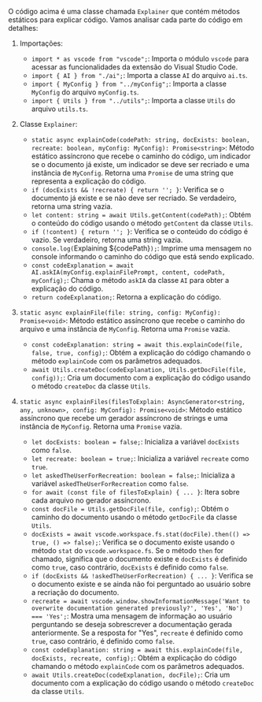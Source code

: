 O código acima é uma classe chamada `Explainer` que contém métodos estáticos para explicar código. Vamos analisar cada parte do código em detalhes:

1. Importações:
   - `import * as vscode from "vscode";`: Importa o módulo `vscode` para acessar as funcionalidades da extensão do Visual Studio Code.
   - `import { AI } from "./ai";`: Importa a classe `AI` do arquivo `ai.ts`.
   - `import { MyConfig } from "../myConfig";`: Importa a classe `MyConfig` do arquivo `myConfig.ts`.
   - `import { Utils } from "../utils";`: Importa a classe `Utils` do arquivo `utils.ts`.

2. Classe `Explainer`:
   - `static async explainCode(codePath: string, docExists: boolean, recreate: boolean, myConfig: MyConfig): Promise<string>`: Método estático assíncrono que recebe o caminho do código, um indicador se o documento já existe, um indicador se deve ser recriado e uma instância de `MyConfig`. Retorna uma `Promise` de uma string que representa a explicação do código.
   - `if (docExists && !recreate) { return ''; }`: Verifica se o documento já existe e se não deve ser recriado. Se verdadeiro, retorna uma string vazia.
   - `let content: string = await Utils.getContent(codePath);`: Obtém o conteúdo do código usando o método `getContent` da classe `Utils`.
   - `if (!content) { return ''; }`: Verifica se o conteúdo do código é vazio. Se verdadeiro, retorna uma string vazia.
   - `console.log(`Explaining ${codePath}`);`: Imprime uma mensagem no console informando o caminho do código que está sendo explicado.
   - `const codeExplanation = await AI.askIA(myConfig.explainFilePrompt, content, codePath, myConfig);`: Chama o método `askIA` da classe `AI` para obter a explicação do código.
   - `return codeExplanation;`: Retorna a explicação do código.

3. `static async explainFile(file: string, config: MyConfig): Promise<void>`: Método estático assíncrono que recebe o caminho do arquivo e uma instância de `MyConfig`. Retorna uma `Promise` vazia.
   - `const codeExplanation: string = await this.explainCode(file, false, true, config);`: Obtém a explicação do código chamando o método `explainCode` com os parâmetros adequados.
   - `await Utils.createDoc(codeExplanation, Utils.getDocFile(file, config));`: Cria um documento com a explicação do código usando o método `createDoc` da classe `Utils`.

4. `static async explainFiles(filesToExplain: AsyncGenerator<string, any, unknown>, config: MyConfig): Promise<void>`: Método estático assíncrono que recebe um gerador assíncrono de strings e uma instância de `MyConfig`. Retorna uma `Promise` vazia.
   - `let docExists: boolean = false;`: Inicializa a variável `docExists` como `false`.
   - `let recreate: boolean = true;`: Inicializa a variável `recreate` como `true`.
   - `let askedTheUserForRecreation: boolean = false;`: Inicializa a variável `askedTheUserForRecreation` como `false`.
   - `for await (const file of filesToExplain) { ... }`: Itera sobre cada arquivo no gerador assíncrono.
   - `const docFile = Utils.getDocFile(file, config);`: Obtém o caminho do documento usando o método `getDocFile` da classe `Utils`.
   - `docExists = await vscode.workspace.fs.stat(docFile).then(() => true, () => false);`: Verifica se o documento existe usando o método `stat` do `vscode.workspace.fs`. Se o método `then` for chamado, significa que o documento existe e `docExists` é definido como `true`, caso contrário, `docExists` é definido como `false`.
   - `if (docExists && !askedTheUserForRecreation) { ... }`: Verifica se o documento existe e se ainda não foi perguntado ao usuário sobre a recriação do documento.
   - `recreate = await vscode.window.showInformationMessage('Want to overwrite documentation generated previously?', 'Yes', 'No') === 'Yes';`: Mostra uma mensagem de informação ao usuário perguntando se deseja sobrescrever a documentação gerada anteriormente. Se a resposta for "Yes", `recreate` é definido como `true`, caso contrário, é definido como `false`.
   - `const codeExplanation: string = await this.explainCode(file, docExists, recreate, config);`: Obtém a explicação do código chamando o método `explainCode` com os parâmetros adequados.
   - `await Utils.createDoc(codeExplanation, docFile);`: Cria um documento com a explicação do código usando o método `createDoc` da classe `Utils`.